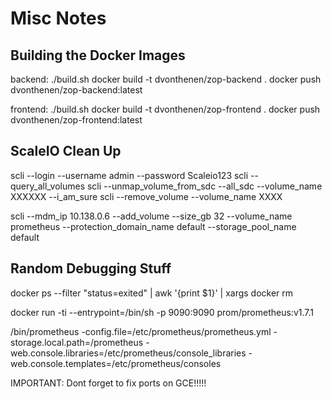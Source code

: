 # Misc Notes

## Building the Docker Images
backend:
./build.sh
docker build -t dvonthenen/zop-backend .
docker push dvonthenen/zop-backend:latest

frontend:
./build.sh
docker build -t dvonthenen/zop-frontend .
docker push dvonthenen/zop-frontend:latest


## ScaleIO Clean Up
scli --login --username admin --password Scaleio123
scli --query_all_volumes
scli --unmap_volume_from_sdc --all_sdc --volume_name XXXXXX --i_am_sure
scli --remove_volume --volume_name XXXX

scli --mdm_ip 10.138.0.6 --add_volume --size_gb 32 --volume_name prometheus --protection_domain_name default --storage_pool_name default


## Random Debugging Stuff
docker ps --filter "status=exited" | awk '{print $1}' | xargs docker rm

docker run -ti --entrypoint=/bin/sh -p 9090:9090 prom/prometheus:v1.7.1

/bin/prometheus -config.file=/etc/prometheus/prometheus.yml -storage.local.path=/prometheus -web.console.libraries=/etc/prometheus/console_libraries -web.console.templates=/etc/prometheus/consoles

IMPORTANT: Dont forget to fix ports on GCE!!!!!
